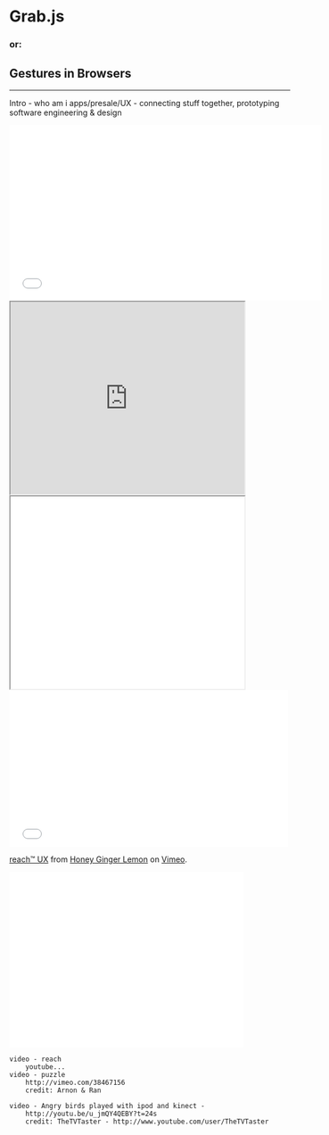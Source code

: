 
# Grab.js

### or:

## Gestures in Browsers	

---

Intro - who am i
	apps/presale/UX - connecting stuff together, prototyping
	software engineering & design

<iframe width="560" height="315" src="//www.youtube.com/embed/IVOPxYKhqZ0" frameborder="0" allowfullscreen></iframe>

<iframe data-autoplay width="420" height="345" src="http://vimeo.com/38656940"></iframe>
<iframe data-autoplay width="420" height="345" src="//player.vimeo.com/video/38656940"></iframe>


<iframe src="//player.vimeo.com/video/38656940" width="500" height="281" frameborder="0" webkitallowfullscreen mozallowfullscreen allowfullscreen></iframe> <p><a href="http://vimeo.com/38656940">reach™ UX</a> from <a href="http://vimeo.com/user10841627">Honey Ginger Lemon</a> on <a href="https://vimeo.com">Vimeo</a>.</p>


<iframe width="420" height="315" src="//www.youtube.com/embed/PurcczCZOO8" frameborder="0" allowfullscreen></iframe>

	video - reach
		youtube...
	video - puzzle
		http://vimeo.com/38467156
		credit: Arnon & Ran

	video - Angry birds played with ipod and kinect - 
		http://youtu.be/u_jmQY4QEBY?t=24s
		credit: TheTVTaster - http://www.youtube.com/user/TheTVTaster
